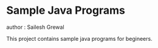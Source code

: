 # Sample Java Programs

author : Sailesh Grewal 

This project contains sample java programs for begineers.

